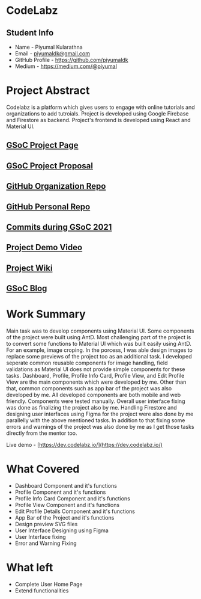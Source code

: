 # CodeLabz

## Student Info

- Name - Piyumal Kularathna
- Email - piyumaldk@gmail.com
- GitHub Profile - https://github.com/piyumaldk
- Medium - https://medium.com/@piyumal

# Project Abstract

Codelabz is a platform which gives users to engage with online tutorials
and organizations to add tutroials.
Project is developed using Google Firebase and Firestore as backend.
Project's frontend is developed using React and Material UI.

## [GSoC Project Page](https://summerofcode.withgoogle.com/projects/#5308706394210304)

## [GSoC Project Proposal](https://drive.google.com/file/d/1uya-6US0RKZxr7UpNDOENOn0QhrR5qra/view?usp=sharing)

## [GitHub Organization Repo](https://github.com/scorelab/Codelabz)

## [GitHub Personal Repo](https://github.com/piyumaldk/Codelabz/tree/material-ui)

## [Commits during GSoC 2021](https://github.com/scorelab/Codelabz/commits/master?author=piyumaldk)

## [Project Demo Video](https://youtu.be/_Rp10p7O_gY)

## [Project Wiki](https://github.com/scorelab/Codelabz#readme)

## [GSoC Blog](https://piyumal.medium.com/list/google-summer-of-code-5549256fbbd4)

# Work Summary

Main task was to develop components using Material UI. Some components of the
project were built using AntD. Most challenging part of the project is to convert some functions to Material UI which was built easily using AntD. For an example, image croping. In the porcess, I was able design images to replace some previews of the project too as an additional task. I developed seperate common reusable components for image handling, field validations as Material UI does not provide simple components for these tasks. Dashboard, Profile, Profile Info Card, Profile View, and Edit Profile View are the main components which were developed by me. Other than that, common components such as app bar of the project was also developed by me. All developed components are both mobile and web friendly. Components were tested manually. Overall user interface fixing was done as finalizing the project also by me. Handling Firestore and designing user interfaces using Figma for the project were also done by me parallelly with the above mentioned tasks. In addition to that fixing some errors and warnings of the project was also done by me as I get those tasks directly from the mentor too.

Live demo - [https://dev.codelabz.io/](https://dev.codelabz.io/)

# What Covered

- Dashboard Component and it's functions
- Profile Component and it's functions
- Profile Info Card Component and it's functions
- Profile View Component and it's functions
- Edit Profile Details Component and it's functions
- App Bar of the Project and it's functions
- Design preview SVG files
- User Interface Designing using Figma
- User Interface fixing
- Error and Warning Fixing

# What left

- Complete User Home Page
- Extend functionalities

#
